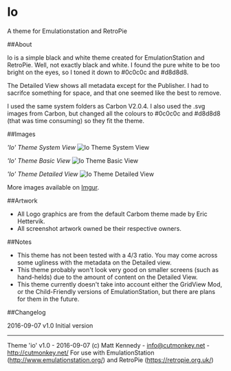 # Io
A theme for Emulationstation and RetroPie


##About

Io is a simple black and white theme created for EmulationStation and RetroPie. Well, not exactly black and white. I found the pure white to be too bright on the eyes, so I toned it down to #0c0c0c and #d8d8d8.

The Detailed View shows all metadata except for the Publisher. I had to sacrifce something for space, and that one seemed like the best to remove.

I used the same system folders as Carbon V2.0.4. I also used the .svg images from Carbon, but changed all the colours to #0c0c0c and #d8d8d8 (that was time consuming) so they fit the theme.


##Images

*'Io' Theme System View*
![Io Theme System View](http://i.imgur.com/XqnAFNw.jpg)

*'Io' Theme Basic View*
![Io Theme Basic View](http://i.imgur.com/E4Jbs1n.jpg)

*'Io' Theme Detailed View*
![Io Theme Detailed View](http://i.imgur.com/PZEkapg.jpg)

More images available on [Imgur](http://imgur.com/a/v1V88).

##Artwork

- All Logo graphics are from the default Carbom theme made by Eric Hettervik.
- All screenshot artwork owned be their respective owners.


##Notes

- This theme has not been tested with a 4/3 ratio. You may come across some ugliness with the metadata on the Detailed view.
- This theme probably won't look very good on smaller screens (such as hand-helds) due to the amount of content on the Detailed View.
- This theme currently doesn't take into account either the GridView Mod, or the Child-Friendly versions of EmulationStation, but there are plans for them in the future.


##Changelog

2016-09-07
v1.0 Initial version

---

Theme 'io' v1.0 - 2016-09-07
(c) Matt Kennedy - info@cutmonkey.net - http://cutmonkey.net/
For use with EmulationStation (http://www.emulationstation.org/)
and RetroPie (https://retropie.org.uk/)
